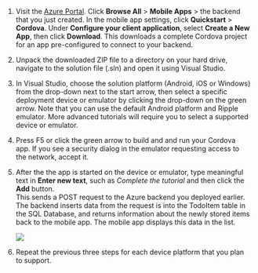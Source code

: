 
1. Visit the [Azure Portal]. Click **Browse All** > **Mobile Apps** > the backend that you just created. In the mobile
app settings, click **Quickstart** > **Cordova**. Under **Configure your client application**, select **Create a New App**,
then click **Download**. This downloads a complete Cordova project for an app pre-configured to connect to your backend.

2. Unpack the downloaded ZIP file to a directory on your hard drive, navigate to the solution file (.sln) and open it using Visual Studio.

5. In Visual Studio, choose the solution platform (Android, iOS or Windows) from the drop-down next to the start arrow, then select a specific deployment device or emulator by clicking the drop-down on the green arrow. Note that you can use the default Android platform and Ripple emulator. More advanced tutorials will require you to select a supported device or emulator. 

6. Press F5 or click the green arrow to build and and run your Cordova app. If you see a security dialog in the emulator requesting access to the network, accept it.   

7. After the the app is started on the device or emulator, type meaningful text in **Enter new text**, such as _Complete the tutorial_ and then click the **Add** button.  
This sends a POST request to the Azure backend you deployed earlier. The backend inserts data from the request is into the TodoItem table in the SQL Database, and returns information about the newly stored items back to the mobile app. The mobile app displays this data in the list.

    ![](./media/app-service-mobile-cordova-quickstart/quickstart-startup.png)
    
8. Repeat the previous three steps for each device platform that you plan to support.

[Azure Portal]: https://portal.azure.com/
